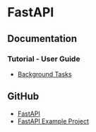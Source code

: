 # FastAPI
## Documentation
### Tutorial - User Guide
* [Background Tasks](https://fastapi.tiangolo.com/tutorial/background-tasks/)

## GitHub
* [FastAPI](https://github.com/tiangolo/fastapi)
* [FastAPI Example Project](https://github.com/zhanymkanov/fastapi_production_template)

